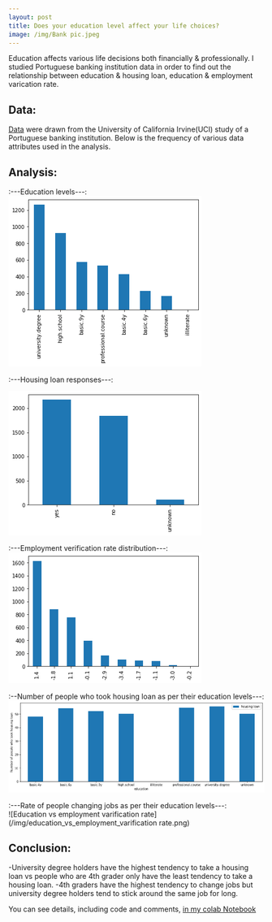 ```yaml
---
layout: post
title: Does your education level affect your life choices?
image: /img/Bank pic.jpeg
---
```


Education affects various life decisions both financially & professionally. I studied Portuguese banking institution data in order to find out the relationship between education & housing loan, education & employment varication rate.

## Data: 

[Data](https://archive.ics.uci.edu/ml/datasets/Bank+Marketing) were drawn from the University of California Irvine(UCI) study of a Portuguese banking institution. Below is the frequency of various data attributes used in the analysis.

## Analysis:

:---Education levels---:   
![Education levels](/img/education_levels.png)


:---Housing loan responses---:  

![Housing loan responses](/img/Housing_loan_categories.png)

:---Employment  verification rate distribution---:  
![Employment  verification rate](/img/emplyment_varications_rates.png)

:--Number of people who took housing loan as per their education levels---:  
![Education vs housing loan](/img/education_vs_housing_loan.png)

:---Rate of people changing jobs as per their education levels---:  
![Education vs employment varification rate](/img/education_vs_employment_varification rate.png)

## Conclusion: 

-University degree holders have the highest tendency to take a housing loan vs people who are 4th grader only have the least tendency to take a housing loan.
-4th graders have the highest tendency to change jobs but university degree holders tend to stick around the same job for long.

You can see details, including code and comments, [in my colab Notebook](https://colab.research.google.com/drive/1crJSmedYbpQfSciFTIGqLwPueqp8txNv)
